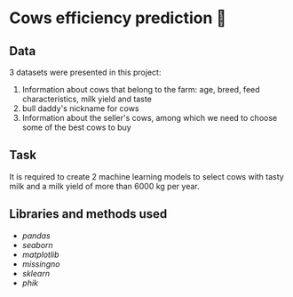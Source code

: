 # Cows efficiency prediction 🐄

## Data

3 datasets were presented in this project:

1) Information about cows that belong to the farm: age, breed, feed characteristics, milk yield and taste
2) bull daddy's nickname for cows
3) Information about the seller's cows, among which we need to choose some of the best cows to buy

## Task

It is required to create 2 machine learning models to select cows with tasty milk and a milk yield of more than 6000 kg per year.

## Libraries and methods used

- *pandas*
- *seaborn*
- *matplotlib*
- *missingno*
- *sklearn*
- *phik*
